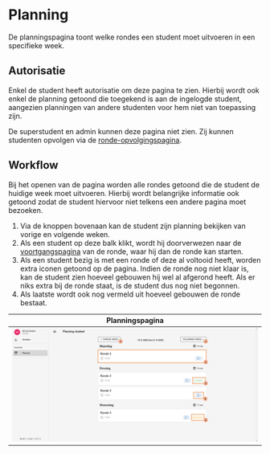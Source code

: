 # Planning

De planningspagina toont welke rondes een student moet uitvoeren in een specifieke week.

## Autorisatie
Enkel de student heeft autorisatie om deze pagina te zien.
Hierbij wordt ook enkel de planning getoond die toegekend is aan de ingelogde student,
aangezien planningen van andere studenten voor hem niet van toepassing zijn.

De superstudent en admin kunnen deze pagina niet zien.
Zij kunnen studenten opvolgen via de [ronde-opvolgingspagina](../followup/round_followup.md).


## Workflow
Bij het openen van de pagina worden alle rondes getoond die de student de huidige week moet uitvoeren.
Hierbij wordt belangrijke informatie ook getoond zodat de student hiervoor niet telkens een andere pagina moet bezoeken.

1. Via de knoppen bovenaan kan de student zijn planning bekijken van vorige en volgende weken.
2. Als een student op deze balk klikt, wordt hij doorverwezen naar de [voortgangspagina](../ronde/rondedetail.md) van de ronde,
   waar hij dan de ronde kan starten.
3. Als een student bezig is met een ronde of deze al voltooid heeft, worden extra iconen getoond op de pagina.
   Indien de ronde nog niet klaar is, kan de student zien hoeveel gebouwen hij wel al afgerond heeft.
   Als er niks extra bij de ronde staat, is de student dus nog niet begonnen.
4. Als laatste wordt ook nog vermeld uit hoeveel gebouwen de ronde bestaat.

|        Planningspagina         |
|:------------------------------:|
| ![](../../assets/planning.jpg) |
